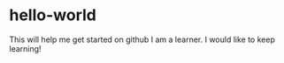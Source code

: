 # hello-world
This will help me get started on github
I am a learner. I would like to keep learning!
